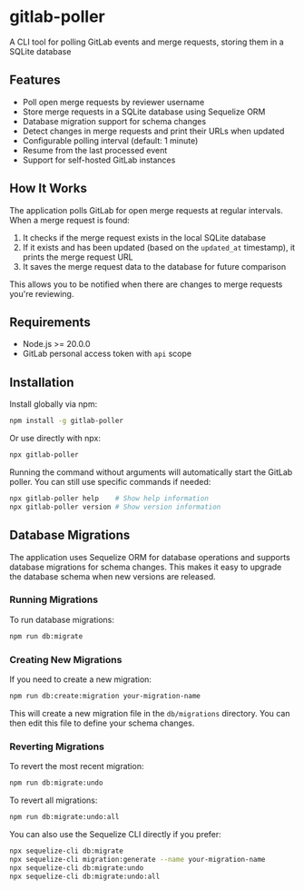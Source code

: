 # gitlab-poller

A CLI tool for polling GitLab events and merge requests, storing them in a SQLite database

## Features

- Poll open merge requests by reviewer username
- Store merge requests in a SQLite database using Sequelize ORM
- Database migration support for schema changes
- Detect changes in merge requests and print their URLs when updated
- Configurable polling interval (default: 1 minute)
- Resume from the last processed event
- Support for self-hosted GitLab instances

## How It Works

The application polls GitLab for open merge requests at regular intervals. When a merge request is found:

1. It checks if the merge request exists in the local SQLite database
2. If it exists and has been updated (based on the `updated_at` timestamp), it prints the merge request URL
3. It saves the merge request data to the database for future comparison

This allows you to be notified when there are changes to merge requests you're reviewing.

## Requirements

- Node.js >= 20.0.0
- GitLab personal access token with `api` scope

## Installation

Install globally via npm:

```bash
npm install -g gitlab-poller
```

Or use directly with npx:

```bash
npx gitlab-poller
```

Running the command without arguments will automatically start the GitLab poller. You can still use specific commands if needed:

```bash
npx gitlab-poller help    # Show help information
npx gitlab-poller version # Show version information
```

## Database Migrations

The application uses Sequelize ORM for database operations and supports database migrations for schema changes. This makes it easy to upgrade the database schema when new versions are released.

### Running Migrations

To run database migrations:

```bash
npm run db:migrate
```

### Creating New Migrations

If you need to create a new migration:

```bash
npm run db:create:migration your-migration-name
```

This will create a new migration file in the `db/migrations` directory. You can then edit this file to define your schema changes.

### Reverting Migrations

To revert the most recent migration:

```bash
npm run db:migrate:undo
```

To revert all migrations:

```bash
npm run db:migrate:undo:all
```

You can also use the Sequelize CLI directly if you prefer:

```bash
npx sequelize-cli db:migrate
npx sequelize-cli migration:generate --name your-migration-name
npx sequelize-cli db:migrate:undo
npx sequelize-cli db:migrate:undo:all
```
